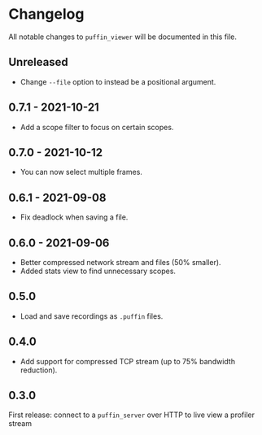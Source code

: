 # Changelog

All notable changes to `puffin_viewer` will be documented in this file.


## Unreleased
* Change `--file` option to instead be a positional argument.


## 0.7.1 - 2021-10-21
* Add a scope filter to focus on certain scopes.


## 0.7.0 - 2021-10-12
* You can now select multiple frames.


## 0.6.1 - 2021-09-08
* Fix deadlock when saving a file.


## 0.6.0 - 2021-09-06
* Better compressed network stream and files (50% smaller).
* Added stats view to find unnecessary scopes.


## 0.5.0
* Load and save recordings as `.puffin` files.


## 0.4.0
* Add support for compressed TCP stream (up to 75% bandwidth reduction).


## 0.3.0
First release: connect to a `puffin_server` over HTTP to live view a profiler stream
